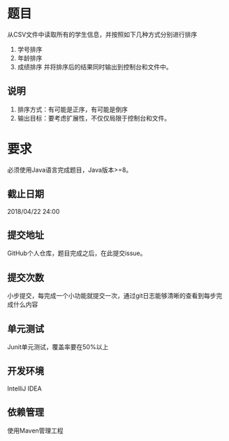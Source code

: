 # 题目
从CSV文件中读取所有的学生信息，并按照如下几种方式分别进行排序
1. 学号排序
2. 年龄排序
3. 成绩排序
并将排序后的结果同时输出到控制台和文件中。

## 说明
1. 排序方式：有可能是正序，有可能是倒序
2. 输出目标：要考虑扩展性，不仅仅局限于控制台和文件。

# 要求
必须使用Java语言完成题目，Java版本>=8。

## 截止日期
2018/04/22 24:00

## 提交地址
GitHub个人仓库，题目完成之后，在此提交issue。

## 提交次数
小步提交，每完成一个小功能就提交一次，通过git日志能够清晰的查看到每步完成什么内容

## 单元测试
Junit单元测试，覆盖率要在50%以上

## 开发环境
IntelliJ IDEA

## 依赖管理
使用Maven管理工程